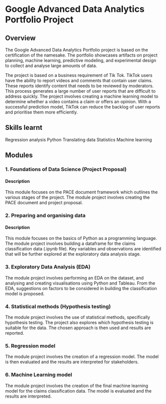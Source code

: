 # Google Advanced Data Analytics Portfolio Project

## Overview

The Google Advanced Data Analytics Portfolio project is based on the certification of the namesake. The portfolio showcases artifacts on project planning, machine learning, predictive modeling, and experimental design to collect and analyse large amounts of data. 

The project is based on a business requirement of Tik Tok. TikTok users have the ability to report videos and comments that contain user claims. These reports identify content that needs to be reviewed by moderators. This process generates a large number of user reports that are difficult to address quickly. The project involves creating a machine learning model to determine whether a video contains a claim or offers an opinion. With a successful prediction model, TikTok can reduce the backlog of user reports and prioritise them more efficiently.

## Skills learnt
Regression analysis
Python
Translating data
Statistics
Machine learning

## Modules

### 1. Foundations of Data Science (Project Proposal)

#### Description

This module focuses on the PACE document framework which outlines the various stages of the project. The module project involves creating the PACE document and project proposal.  

### 2. Preparing and organising data

#### Description

This module focuses on the basics of Python as a programming language. The module project involves building a dataframe for the claims classification data (.ipynb file). Key variables and observations are identified that will be further explored at the exploratory data analysis stage. 

### 3. Exploratory Data Analysis (EDA)

The module project involves performing an EDA on the dataset, and analysing and creating visualisations using  Python and Tableau. From the EDA, suggestions on factors to be considered in building the classification model is proposed.  

### 4. Statistical methods (Hypothesis testing)

The module project involves the use of statistical methods, specifically hypothesis testing. The project also explores which hypothesis testing is suitable for the data. The chosen approach is then used and results are reported. 

### 5. Regression model 

The module project involves the creation of a regression model. The model is then evaluated and the results are interpreted for stakeholders. 

### 6. Machine Learning model
The module project involves the creation of the final machine learning model for the claims classification data. The model is evaluated and the results are interpreted. 
